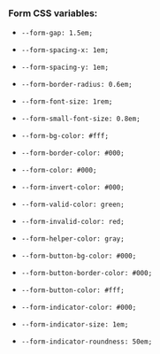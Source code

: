 ### Form CSS variables: 
- `--form-gap: 1.5em;`
- `--form-spacing-x: 1em;`
- `--form-spacing-y: 1em;`

- `--form-border-radius: 0.6em;`

- `--form-font-size: 1rem;`
- `--form-small-font-size: 0.8em;`

- `--form-bg-color: #fff;`
- `--form-border-color: #000;`
- `--form-color: #000;`
- `--form-invert-color: #000;`
- `--form-valid-color: green;`
- `--form-invalid-color: red;`
- `--form-helper-color: gray;`

- `--form-button-bg-color: #000;`
- `--form-button-border-color: #000;`
- `--form-button-color: #fff;`

- `--form-indicator-color: #000;`
- `--form-indicator-size: 1em;`
- `--form-indicator-roundness: 50em;`